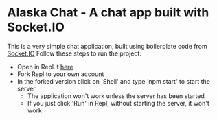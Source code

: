 # Alaska Chat - A chat app built with Socket.IO

This is a very simple chat application, built using boilerplate code from [Socket.IO](http://socket.io/get-started/chat/)
Follow these steps to run the project:
  - Open in Repl.it [here](https://replit.com/@hurstja/alaskachat#index.js)
  - Fork Repl to your own account
  - In the forked version click on 'Shell' and type 'npm start' to start the server
    - The application won't work unless the server has been started
    - If you just click 'Run' in Repl, without starting the server, it won't work